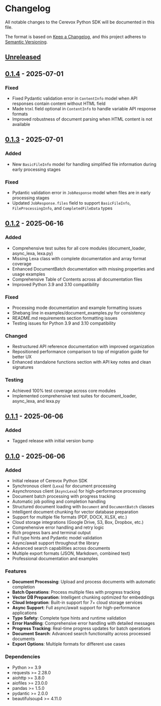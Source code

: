 # Changelog

All notable changes to the Cerevox Python SDK will be documented in this file.

The format is based on [Keep a Changelog](https://keepachangelog.com/en/1.0.0/),
and this project adheres to [Semantic Versioning](https://semver.org/spec/v2.0.0.html).

## [Unreleased]

## [0.1.4] - 2025-07-01

### Fixed
- Fixed Pydantic validation error in `ContentInfo` model when API responses contain content without HTML field
- Made `html` field optional in `ContentInfo` to handle variable API response formats
- Improved robustness of document parsing when HTML content is not available

## [0.1.3] - 2025-07-01

### Added
- New `BasicFileInfo` model for handling simplified file information during early processing stages

### Fixed
- Pydantic validation error in `JobResponse` model when files are in early processing stages
- Updated `JobResponse.files` field to support `BasicFileInfo`, `FileProcessingInfo`, and `CompletedFileData` types

## [0.1.2] - 2025-06-16

### Added
- Comprehensive test suites for all core modules (document_loader, async_lexa, lexa.py)
- Missing Lexa class with complete documentation and array format coverage
- Enhanced DocumentBatch documentation with missing properties and usage examples
- Comprehensive Table of Contents across all documentation files
- Improved Python 3.9 and 3.10 compatibility

### Fixed
- Processing mode documentation and example formatting issues
- Shebang line in examples/document_examples.py for consistency
- README.md requirements section formatting issues
- Testing issues for Python 3.9 and 3.10 compatibility

### Changed
- Restructured API reference documentation with improved organization
- Repositioned performance comparison to top of migration guide for better UX
- Enhanced standalone functions section with API key notes and clean signatures

### Testing
- Achieved 100% test coverage across core modules
- Implemented comprehensive test suites for document_loader, async_lexa, and lexa.py

## [0.1.1] - 2025-06-06

### Added
- Tagged release with initial version bump

## [0.1.0] - 2025-06-06

### Added
- Initial release of Cerevox Python SDK
- Synchronous client (`Lexa`) for document processing
- Asynchronous client (`AsyncLexa`) for high-performance processing
- Document batch processing with progress tracking
- Automatic job polling and completion handling
- Structured document loading with `Document` and `DocumentBatch` classes
- Intelligent document chunking for vector database preparation
- Support for multiple file formats (PDF, DOCX, XLSX, etc.)
- Cloud storage integrations (Google Drive, S3, Box, Dropbox, etc.)
- Comprehensive error handling and retry logic
- Rich progress bars and terminal output
- Full type hints and Pydantic model validation
- Async/await support throughout the library
- Advanced search capabilities across documents
- Multiple export formats (JSON, Markdown, combined text)
- Professional documentation and examples

### Features
- **Document Processing**: Upload and process documents with automatic completion
- **Batch Operations**: Process multiple files with progress tracking
- **Vector DB Preparation**: Intelligent chunking optimized for embeddings
- **Cloud Integration**: Built-in support for 7+ cloud storage services
- **Async Support**: Full async/await support for high-performance applications
- **Type Safety**: Complete type hints and runtime validation
- **Error Handling**: Comprehensive error handling with detailed messages
- **Progress Tracking**: Real-time progress updates for batch operations
- **Document Search**: Advanced search functionality across processed documents
- **Export Options**: Multiple formats for different use cases

### Dependencies
- Python >= 3.9
- requests >= 2.28.0
- aiohttp >= 3.8.0
- aiofiles >= 23.0.0
- pandas >= 1.5.0
- pydantic >= 2.0.0
- beautifulsoup4 >= 4.11.0

[Unreleased]: https://github.com/CerevoxAI/cerevox-python/compare/v0.1.4...HEAD
[0.1.4]: https://github.com/CerevoxAI/cerevox-python/compare/v0.1.3...v0.1.4
[0.1.3]: https://github.com/CerevoxAI/cerevox-python/compare/v0.1.2...v0.1.3
[0.1.2]: https://github.com/CerevoxAI/cerevox-python/compare/v0.1.1...v0.1.2
[0.1.1]: https://github.com/CerevoxAI/cerevox-python/compare/v0.1.0...v0.1.1
[0.1.0]: https://github.com/CerevoxAI/cerevox-python/releases/tag/v0.1.0 